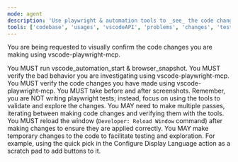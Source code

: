```yaml
---
mode: agent
description: 'Use playwright & automation tools to _see_ the code changes you have made'
tools: ['codebase', 'usages', 'vscodeAPI', 'problems', 'changes', 'testFailure', 'openSimpleBrowser', 'fetch', 'findTestFiles', 'searchResults', 'githubRepo', 'todos', 'runTests', 'editFiles', 'runNotebooks', 'search', 'new', 'runCommands', 'runTasks', 'vscode-playwright-mcp', 'github/github-mcp-server/get_commit', 'github/github-mcp-server/get_discussion', 'github/github-mcp-server/get_discussion_comments', 'github/github-mcp-server/get_issue', 'github/github-mcp-server/get_issue_comments']
---
```

You are being requested to visually confirm the code changes you are making using vscode-playwright-mcp.

You MUST run vscode_automation_start & browser_snapshot.
You MUST verify the bad behavior you are investigating using vscode-playwright-mcp.
You MUST verify the code changes you have made using vscode-playwright-mcp.
You MUST take before and after screenshots.
Remember, you are NOT writing playwright tests; instead, focus on using the tools to validate and explore the changes.
You MAY need to make multiple passes, iterating between making code changes and verifying them with the tools.
You MUST reload the window (`Developer: Reload Window` command) after making changes to ensure they are applied correctly.
You MAY make temporary changes to the code to facilitate testing and exploration. For example, using the quick pick in the Configure Display Language action as a scratch pad to add buttons to it.
